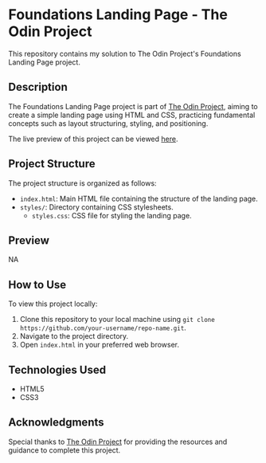
# Foundations Landing Page - The Odin Project

This repository contains my solution to The Odin Project's Foundations Landing Page project.

## Description

The Foundations Landing Page project is part of [The Odin Project](https://www.theodinproject.com/), aiming to create a simple landing page using HTML and CSS, practicing fundamental concepts such as layout structuring, styling, and positioning.

The live preview of this project can be viewed [here](https://project1.lonniesamsjr.com).

## Project Structure

The project structure is organized as follows:

- `index.html`: Main HTML file containing the structure of the landing page.
- `styles/`: Directory containing CSS stylesheets.
  - `styles.css`: CSS file for styling the landing page.

## Preview

NA

## How to Use

To view this project locally:

1. Clone this repository to your local machine using `git clone https://github.com/your-username/repo-name.git`.
2. Navigate to the project directory.
3. Open `index.html` in your preferred web browser.

## Technologies Used

- HTML5
- CSS3

## Acknowledgments

Special thanks to [The Odin Project](https://www.theodinproject.com/) for providing the resources and guidance to complete this project.


